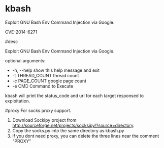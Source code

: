 kbash
=====

Exploit GNU Bash Env Command Injection via Google.

CVE-2014-6271

#desc

Exploit GNU Bash Env Command Injection via Google. 


optional arguments:


-  -h, --help       show this help message and exit
-  -t THREAD_COUNT  thread count
-  -c PAGE_COUNT    google page count
-  -e CMD           Command to Execute

kbash will print the status_code and url for each target responsed to exploitation.

#proxy
For socks proxy support. 
  1. Download Sockipy project from http://sourceforge.net/projects/socksipy/?source=directory.
  2. Copy the socks.py into the same directory as kbash.py
  3. if you dont need proxy, you can delete the three lines near the comment "PROXY"


